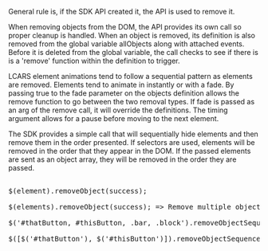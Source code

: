 <div class="description">
<p>General rule is, if the SDK API created it, the API is used to remove it.</p>
<p>When removing objects from the DOM, the API provides its own call so proper cleanup is handled.  When an object is removed, its definition is also removed from the global variable allObjects along with attached events.  Before it is deleted from the global variable, the call checks to see if there is is a 'remove' function within the definition to trigger.</p>

<p>LCARS element animations tend to follow a sequential pattern as elements are removed. Elements tend to animate in instantly or with a fade.  By passing true to the fade parameter on the objects definition allows the remove function to go between the two removal types.  If fade is passed as an arg of the remove call, it will override the definitions.  The timing argument allows for a pause before moving to the next element.</p>

<p>The SDK provides a simple call that will sequentially hide elements and then remove them in the order presented. If selectors are used, elements will be removed in the order that they appear in the DOM.  If the passed elements are sent as an object array, they will be removed in the order they are passed.</p>
</div>

<pre class="code hidden">

$(element).removeObject(success);

$(elements).removeObject(success); => Remove multiple objects at the same time.

$('#thatButton, #thisButton, .bar, .block').removeObjectSequence({fade:true, timing:250}); => Selector based.  Removes elements in order of appearance within the DOM.

$([$('#thatButton'), $('#thisButton')]).removeObjectSequence({fade:true, timing:250});  => Object based, removes in order of array.

</pre>